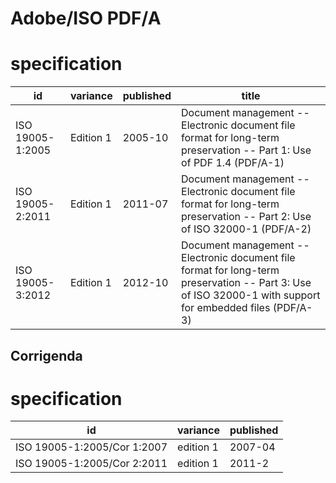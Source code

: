 # Adobe/ISO PDF/A
# specification
| id               | variance  | published | title
| ---------------- | --------- | --------- | -----
| ISO 19005-1:2005 | Edition 1 | 2005-10   | Document management -- Electronic document file format for long-term preservation -- Part 1: Use of PDF 1.4 (PDF/A-1)
| ISO 19005-2:2011 | Edition 1 | 2011-07   | Document management -- Electronic document file format for long-term preservation -- Part 2: Use of ISO 32000-1 (PDF/A-2)
| ISO 19005-3:2012 | Edition 1 | 2012-10   | Document management -- Electronic document file format for long-term preservation -- Part 3: Use of ISO 32000-1 with support for embedded files (PDF/A-3)
## Corrigenda
# specification
| id                          | variance  | published
| --------------------------- | --------- | ---------
| ISO 19005-1:2005/Cor 1:2007 | edition 1 | 2007-04
| ISO 19005-1:2005/Cor 2:2011 | edition 1 | 2011-2
 
